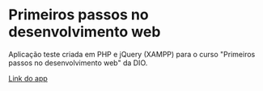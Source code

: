 # Primeiros passos no desenvolvimento web

Aplicação teste criada em PHP e jQuery (XAMPP) para o curso "Primeiros passos no desenvolvimento web" da DIO.

[Link do app](https://peaceful-tundra-92928.herokuapp.com/) 